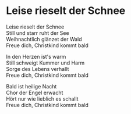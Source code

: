 # Leise rieselt der Schnee 

Leise rieselt der Schnee  
Still und starr ruht der See  
Weihnachtlich glänzet der Wald  
Freue dich, Christkind kommt bald  

In den Herzen ist's warm  
Still schweigt Kummer und Harm  
Sorge des Lebens verhallt  
Freue dich, Christkind kommt bald

Bald ist  heilige Nacht  
Chor der Engel erwacht  
Hört nur wie lieblich es schallt  
Freue dich, Christkind kommt bald

